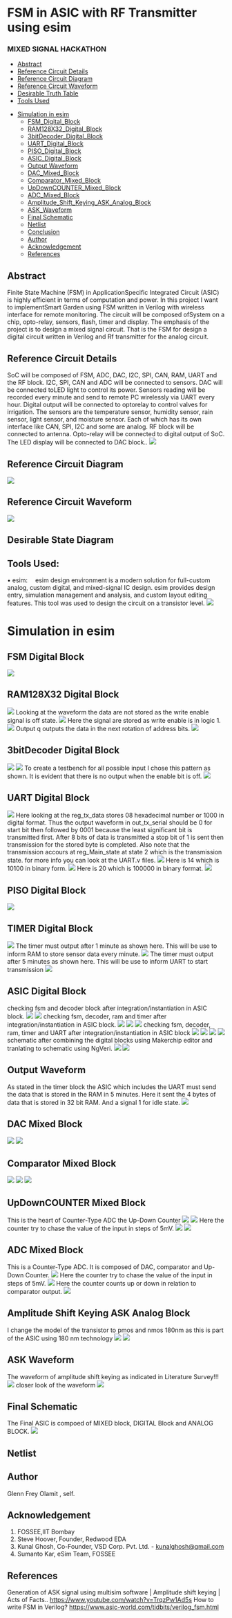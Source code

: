# FSM in ASIC with RF Transmitter using esim
### MIXED SIGNAL HACKATHON
  * [Abstract](#abstract)
  * [Reference Circuit Details](#reference-circuit-details)
  * [Reference Circuit Diagram](#reference-circuit-diagram)
  * [Reference Circuit Waveform](#reference-circuit-waveform)
  * [Desirable Truth Table](#desirable-truth-table)
  * [Tools Used](#tools-used)
- [Simulation in esim](#simulation-in-esim)
  * [FSM_Digital_Block](#fsm-digital-block)
  * [RAM128X32_Digital_Block](#ram128x32-digital-block)
  * [3bitDecoder_Digital_Block](#3bitdecoder-digital-block)
  * [UART_Digital_Block](#uart-digital-block)
  * [PISO_Digital_Block](#piso-digital-block)
  * [ASIC_Digital_Block](#asic-digital-block)
  * [Output Waveform](#output-waveform)
  * [DAC_Mixed_Block](#DAC-Mixed-Block)
  * [Comparator_Mixed_Block](#Comparator-Mixed-Block)
  * [UpDownCOUNTER_Mixed_Block](#UpDownCOUNTER-Mixed-Block)
  * [ADC_Mixed_Block](#ADC-Mixed-Block)
  * [Amplitude_Shift_Keying_ASK_Analog_Block](#Amplitude-Shift-Keying-ASK-Analog-Block)
  * [ASK_Waveform](#ASK-Waveform)
  * [Final Schematic](#Final-Schematic)
  * [Netlist](#netlist)
  * [Conclusion](#conclusion)
  * [Author](#author)
  * [Acknowledgement](#acknowlegement)
  * [References](#references)

## Abstract
Finite State Machine (FSM) in ApplicationSpecific Integrated Circuit (ASIC) is highly efficient in terms of computation and power. In this project I want to implementSmart Garden using FSM written in Verilog with wireless interface for remote monitoring. The circuit will be composed ofSystem on a chip, opto-relay, sensors, flash, timer and display. The emphasis of the project is to design a mixed signal circuit. That is the FSM for design a digital circuit written in Verilog and Rf transmitter for the analog circuit.

## Reference Circuit Details

SoC will be composed of FSM, ADC, DAC, I2C, SPI, CAN, RAM, UART and the RF block. I2C, SPI, CAN and ADC will be connected to sensors. DAC will be connected toLED light to control its power. Sensors reading will be recorded every minute and send to remote PC wirelessly via UART every hour. Digital output will be connected to optorelay to control valves for irrigation. The sensors are the temperature sensor, humidity sensor,
rain sensor, light sensor, and moisture sensor. Each of which has its own interface like CAN, SPI, I2C and some are analog. RF block will be connected to antenna. Opto-relay will be connected to digital output of SoC. The LED display will be connected to DAC block..
![](ref.png)

## Reference Circuit Diagram
![](ref2.png)


## Reference Circuit Waveform
![](ref3.png)

## Desirable State Diagram



## Tools Used:
• esim:
 esim design environment is a modern solution for full-custom analog, custom digital, and mixed-signal IC design. esim provides design entry, simulation management and analysis, and custom layout editing features. This tool was used to design the circuit on a transistor level.
 ![](ref4.png)


# Simulation in esim


## FSM Digital Block
![](hackathonpics/FSM_makerchip.png)

## RAM128X32 Digital Block
![](hackathonpics/RAM_makerchip.png)
Looking at the waveform the data are not stored as the write enable signal is off state. 
![](hackathonpics/RAM_makerchip_we_0.png)
Here the signal are stored as write enable is in logic 1.
![](hackathonpics/RAM_makerchip_we_1.png)
Output q outputs the data in the next rotation of address bits.
![](hackathonpics/RAM_makerchip_we_1_output.png)

## 3bitDecoder Digital Block
![](hackathonpics/8bitDecoder_makerchip.png)
![](hackathonpics/8bitDecoder_tb.png)
To create a testbench for all possible input I chose this pattern as shown. It is evident that there is no output when the enable bit is off.
![](hackathonpics/8bitDecoder_ngspice_waveform.png)

## UART Digital Block
![](hackathonpics/UART_makerchip.png)
Here looking at the reg_tx_data stores 08 hexadecimal number or 1000 in digital format. Thus the output waveform in out_tx_serial should be 0 for start bit then followed by 0001 because the least significant bit is transmitted first. After 8 bits of data is transmitted a stop bit of 1 is sent then transmission for the stored byte is completed. Also note that the transmission accours at reg_Main_state at state 2 which is the transmission state. for more info you can look at the UART.v files.
![](hackathonpics/UART_waveform1.png)
Here is 14 which is 10100 in binary form. 
![](hackathonpics/UART_waveform2.png)
Here is 20 which is 100000 in binary format.
![](hackathonpics/UART_waveform3.png)

## PISO Digital Block
![](hackathonpics/PISO_makerchip.png)

## TIMER Digital Block
![](hackathonpics/TIMER_makerchip.png)
The timer must output after 1 minute as shown here. This will be use to inform RAM to store sensor data every minute.
![](hackathonpics/TIMER_waveform.png)
The timer must output after 5 minutes as shown here. This will be use to inform UART to start transmission
![](hackathonpics/TIMER_waveform2.png)

## ASIC Digital Block
checking fsm and decoder block after integration/instantiation in ASIC block.
![](hackathonpics/ASIC_makerchip_fsm_decoder.png)
![](hackathonpics/ASIC_makerchip_fsm_decoder2.png)
checking fsm, decoder, ram and timer after integration/instantiation in ASIC block.
![](hackathonpics/ASIC_makerchip_fsm_decoder_ram_timer.png)
![](hackathonpics/ASIC_waveform_fsm_decoder_ram_timer.png)
![](hackathonpics/ASIC_waveform_fsm_decoder_ram_timer2.png)
checking fsm, decoder, ram, timer and UART after integration/instantiation in ASIC block
![](hackathonpics/ASIC_maker_fsm_decoder_ram_timer_uart.png)
![](hackathonpics/ASIC_waveform_fsm_decoder_ram_timer_uart.png)
![](hackathonpics/ASIC_waveform2_fsm_decoder_ram_timer_uart.png)
![](hackathonpics/ASIC_waveform3_fsm_decoder_ram_timer_uart.png)
schematic after combining the digital blocks using Makerchip editor and tranlating to schematic using NgVeri.
![](hackathonpics/ASIC_schematic.png)
![](hackathonpics/ASIC_finalschem.png)


## Output Waveform
As stated in the timer block the ASIC which includes the UART must send the data that is stored in the RAM in 5 minutes. Here it sent the 4 bytes of data that is stored in 32 bit RAM. And a signal 1 for idle state.
![](hackathonpics/ASIC_ngspice.png)

## DAC Mixed Block
![](hackathonpics2/dac_shematic.png)
![](hackathonpics2/dac_waveform.png)

## Comparator Mixed Block
![](hackathonpics2/comparator_schematic.png)
![](hackathonpics2/comparator_waveform.png)
![](hackathonpics2/comparator_waveform2.png)

## UpDownCOUNTER Mixed Block
This is the heart of Counter-Type ADC the Up-Down Counter 
![](hackathonpics/updownCounter_makerchip.png)
![](hackathonpics/updownCounter_waveform.png)
Here the counter try to chase the value of the input in steps of 5mV. 
![](hackathonpics2/updowncounrter_waveform.png)
![](hackathonpics2/updowncounrter_waveform2.png)

## ADC Mixed Block
This is a Counter-Type ADC. It is composed of DAC, comparator and Up-Down Counter.
![](adc_schematic.png)
Here the counter try to chase the value of the input in steps of 5mV. 
![](hackathonpics2/adc_waveform.png)
Here the counter counts up or down in relation to comparator output. 
![](hackathonpics2/adc_waveform2.png)

## Amplitude Shift Keying ASK Analog Block
I change the model of the transistor to pmos and nmos 180nm as this is part of the ASIC using 180 nm technology
![](hackathonpics2/ASK_schematic.png)
![](hackathonpics2/ASIC_schematic2.png)

## ASK Waveform
The waveform of amplitude shift keying as indicated in Literature Survey!!!
![](hackathonpics2/ASK_waveform.png)
closer look of the waveform
![](hackathonpics2/ASK_waveform2.png)

## Final Schematic
The Final ASIC is compoed of MIXED block, DIGITAL Block and ANALOG BLOCK.
![](hackathonpics2/ASIC_Final_schematic.png)

## Netlist

## Author
Glenn Frey Olamit , self.
## Acknowledgement
1. FOSSEE,IIT Bombay
2. Steve Hoover, Founder, Redwood EDA
3. Kunal Ghosh, Co-Founder, VSD Corp. Pvt. Ltd. - kunalghosh@gmail.com
4. Sumanto Kar, eSim Team, FOSSEE
## References
Generation of ASK signal using multisim software | Amplitude shift
keying | Acts of Facts..
https://www.youtube.com/watch?v=TrqzPw1Ad5s
 How to write FSM in Verilog?
https://www.asic-world.com/tidbits/verilog_fsm.html
